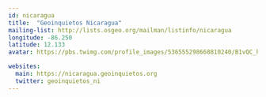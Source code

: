 ```yaml
---
id: nicaragua
title:  "Geoinquietos Nicaragua"
mailing-list: http://lists.osgeo.org/mailman/listinfo/nicaragua
longitude: -86.250
latitude: 12.133
avatar: https://pbs.twimg.com/profile_images/536555298668810240/B1vQC_hJ.png

websites:
  main: https://nicaragua.geoinquietos.org
  twitter: geoinquietos_ni
---
```

